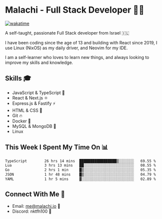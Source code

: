 # Malachi - Full Stack Developer 🚀🔥
[![wakatime](https://wakatime.com/badge/user/112ec769-e669-4b78-a46f-cf4343930741.svg)](https://wakatime.com/@112ec769-e669-4b78-a46f-cf4343930741)

A self-taught, passionate Full Stack developer from Israel 🇮🇱

I have been coding since the age of 13 and building with React since 2019, I use Linux (NixOS) as my daily driver, and Neovim for my IDE.

I am a self-learner who loves to learn new things, and always looking to improve my skills and knowledge.

## Skills 🎓
- JavaScript & TypeScript 💎
- React & Next.js ⚛️
- Express.js & Fastify ⚡️
- HTML & CSS 🎨
- Git 🔥
- Docker 🐳
- MySQL & MongoDB 💾
- Linux

## This Week I Spent My Time On 📊
<!--START_SECTION:waka-->

```txt
TypeScript        26 hrs 14 mins  █████████████████▒░░░░░░░   69.55 %
Lua               3 hrs 13 mins   ██░░░░░░░░░░░░░░░░░░░░░░░   08.55 %
Go                2 hrs 1 min     █▒░░░░░░░░░░░░░░░░░░░░░░░   05.35 %
JSON              1 hr 48 mins    █▒░░░░░░░░░░░░░░░░░░░░░░░   04.79 %
YAML              1 hr 5 mins     ▓░░░░░░░░░░░░░░░░░░░░░░░░   02.89 %
```

<!--END_SECTION:waka-->


## Connect With Me 📱
- Email: me@malachi.io 📧
- Discord: nktfh100 👾

